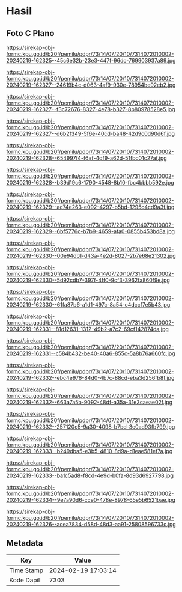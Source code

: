 # Hasil

## Foto C Plano

https://sirekap-obj-formc.kpu.go.id/b20f/pemilu/pdpr/73/14/07/20/10/7314072010002-20240219-162325--45c6e32b-23e3-447f-96dc-769903937a89.jpg

https://sirekap-obj-formc.kpu.go.id/b20f/pemilu/pdpr/73/14/07/20/10/7314072010002-20240219-162327--24619b4c-d063-4af9-930e-78954be92eb2.jpg

https://sirekap-obj-formc.kpu.go.id/b20f/pemilu/pdpr/73/14/07/20/10/7314072010002-20240219-162327--f3c72676-8327-4e78-b327-8b80978528e5.jpg

https://sirekap-obj-formc.kpu.go.id/b20f/pemilu/pdpr/73/14/07/20/10/7314072010002-20240219-162327--d6b2f349-5f6e-40cd-ba48-42d9c0d90d6f.jpg

https://sirekap-obj-formc.kpu.go.id/b20f/pemilu/pdpr/73/14/07/20/10/7314072010002-20240219-162328--654997f4-f6af-4df9-a62d-51fbc01c27af.jpg

https://sirekap-obj-formc.kpu.go.id/b20f/pemilu/pdpr/73/14/07/20/10/7314072010002-20240219-162328--b39d19c6-1790-4548-8b10-fbc4bbbb592e.jpg

https://sirekap-obj-formc.kpu.go.id/b20f/pemilu/pdpr/73/14/07/20/10/7314072010002-20240219-162329--ac74e263-e092-4297-b5bd-1295c4cd9a3f.jpg

https://sirekap-obj-formc.kpu.go.id/b20f/pemilu/pdpr/73/14/07/20/10/7314072010002-20240219-162329--6bf5776c-b7b9-4659-afa0-0855b453bd8a.jpg

https://sirekap-obj-formc.kpu.go.id/b20f/pemilu/pdpr/73/14/07/20/10/7314072010002-20240219-162330--00e94db1-d43a-4e2d-8027-2b7e68e21302.jpg

https://sirekap-obj-formc.kpu.go.id/b20f/pemilu/pdpr/73/14/07/20/10/7314072010002-20240219-162330--5d92cdb7-397f-4ff0-9cf3-3962fa860f9e.jpg

https://sirekap-obj-formc.kpu.go.id/b20f/pemilu/pdpr/73/14/07/20/10/7314072010002-20240219-162330--61fa87b6-a1d1-497c-8a54-c4dccf7e5b43.jpg

https://sirekap-obj-formc.kpu.go.id/b20f/pemilu/pdpr/73/14/07/20/10/7314072010002-20240219-162331--81d12631-1312-49b2-a7c2-69cf142874da.jpg

https://sirekap-obj-formc.kpu.go.id/b20f/pemilu/pdpr/73/14/07/20/10/7314072010002-20240219-162331--c584b432-be40-40a6-855c-5a8b76a660fc.jpg

https://sirekap-obj-formc.kpu.go.id/b20f/pemilu/pdpr/73/14/07/20/10/7314072010002-20240219-162332--ebc4e976-84d0-4b7c-88cd-eba3d256fb8f.jpg

https://sirekap-obj-formc.kpu.go.id/b20f/pemilu/pdpr/73/14/07/20/10/7314072010002-20240219-162332--663a7a5b-9092-48df-a35a-31e3caeae02f.jpg

https://sirekap-obj-formc.kpu.go.id/b20f/pemilu/pdpr/73/14/07/20/10/7314072010002-20240219-162332--257120c5-9a30-4098-b7bd-3c0ad93fb799.jpg

https://sirekap-obj-formc.kpu.go.id/b20f/pemilu/pdpr/73/14/07/20/10/7314072010002-20240219-162333--b249dba5-e3b5-4810-8d9a-d1eae581ef7a.jpg

https://sirekap-obj-formc.kpu.go.id/b20f/pemilu/pdpr/73/14/07/20/10/7314072010002-20240219-162333--ba1c5ad8-f8cd-4e9d-b0fa-8d93d6927798.jpg

https://sirekap-obj-formc.kpu.go.id/b20f/pemilu/pdpr/73/14/07/20/10/7314072010002-20240219-162334--9e7a90d6-cce0-478e-8978-65e5b6521bae.jpg

https://sirekap-obj-formc.kpu.go.id/b20f/pemilu/pdpr/73/14/07/20/10/7314072010002-20240219-162326--acea7834-d58d-48d3-aa91-25808596733c.jpg


## Metadata

| Key        | Value               |
| ---------- | ------------------- |
| Time Stamp | 2024-02-19 17:03:14 |
| Kode Dapil | 7303                |



